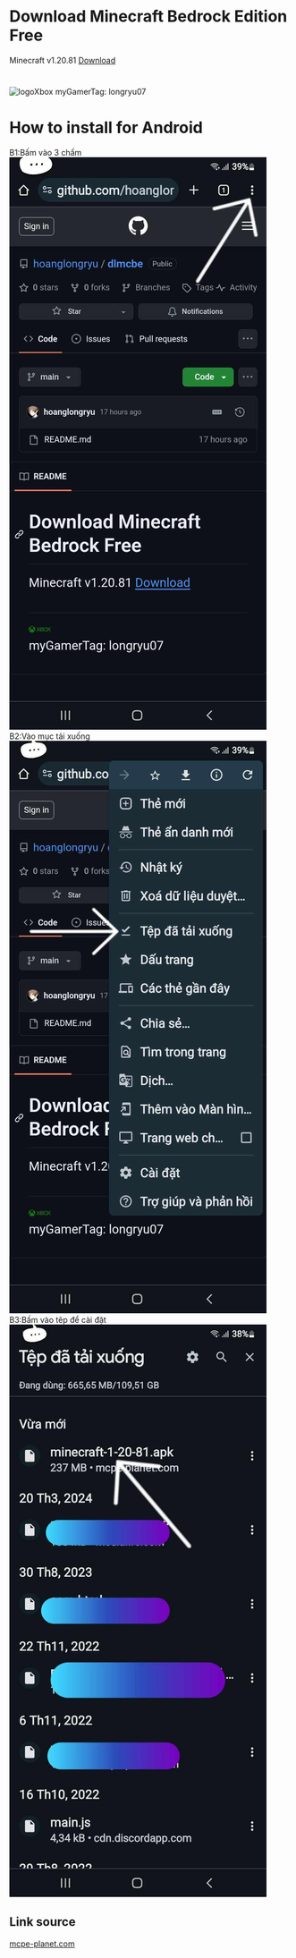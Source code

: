 # Download Minecraft Bedrock Edition Free
Minecraft v1.20.81
[Download](https://mcpe-planet.com/wp-content/uploads/2024/04/minecraft-1-20-81-xbox-servers.apk)
#
<img style="width: 10%; height: 10%;" src="https://img-prod-cms-rt-microsoft-com.akamaized.net/cms/api/am/imageFileData/RW4ESm?ver=c63e" alt="logoXbox">
<!--img style="width: 4%; height: 4%;" src="https://images-eds-ssl.xboxlive.com/image?url=z951ykn43p4FqWbbFvR2Ec.8vbDhj8G2Xe7JngaTToBrrCmIEEXHC9UNrdJ6P7KI4AAOijCgOA3.jozKovAH9yyrrjpmFnOcUK6Y9jpRlPy6D3xbINOxCWebMafcw8v_&format=jpg&h=253&w=253" alt="myavt"-->
myGamerTag: longryu07

# How to install for Android
B1:Bấm vào 3 chấm![](./img/442676328_2694620497379999_7550823698451122792_n.jpg)
B2:Vào mục tải xuống![](./img/441216190_435651719252502_3460011308519462534_n.jpg)
B3:Bấm vào têp để cài đặt![](./img/442466060_2348045512065365_8506615094443371572_n.jpg)

## Link source
[mcpe-planet.com](https://mcpe-planet.com/)
